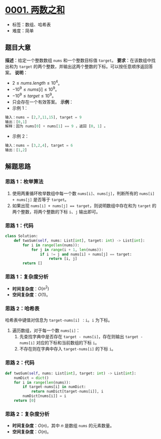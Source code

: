 # [0001. 两数之和](https://leetcode.cn/problems/two-sum/)
- 标签：数组、哈希表
- 难度：简单
## 题目大意
**描述**：给定一个整数数组 `nums` 和一个整数目标值 `target`。
**要求**：在该数组中找出和为 `target` 的两个整数，并输出这两个整数的下标。可以按任意顺序返回答案。
**说明**：
- $2 \le nums.length \le 10^4$。
- $-10^9 \le nums[i] \le 10^9$。
- $-10^9 \le target \le 10^9$。
- 只会存在一个有效答案。
**示例**：
- 示例 1：
```python
输入：nums = [2,7,11,15], target = 9
输出：[0,1]
解释：因为 nums[0] + nums[1] == 9 ，返回 [0, 1] 。
```
- 示例 2：
```python
输入：nums = [3,2,4], target = 6
输出：[1,2]
```
## 解题思路
### 思路 1：枚举算法
1. 使用两重循环枚举数组中每一个数 `nums[i]`、`nums[j]`，判断所有的 `nums[i] + nums[j]` 是否等于 `target`。
2. 如果出现 `nums[i] + nums[j] == target`，则说明数组中存在和为 `target` 的两个整数，将两个整数的下标 `i`、`j` 输出即可。
### 思路 1：代码
```python
class Solution:
    def twoSum(self, nums: List[int], target: int) -> List[int]:
        for i in range(len(nums)):
            for j in range(i + 1, len(nums)):
                if i != j and nums[i] + nums[j] == target:
                    return [i, j]
        return []
```
### 思路 1：复杂度分析
- **时间复杂度**：$O(n^2)$
- **空间复杂度**：$O(1)$。
### 思路 2：哈希表
哈希表中键值对信息为 `target-nums[i] ：i`。`i` 为下标。
1. 遍历数组，对于每一个数 `nums[i]`：
   1. 先查找字典中是否存在 `target - nums[i]`，存在则输出 `target - nums[i]` 对应的下标和当前数组的下标 `i`。
   2. 不存在则在字典中存入 `target-nums[i]` 的下标 `i`。
### 思路 2：代码
```python
def twoSum(self, nums: List[int], target: int) -> List[int]:
    numDict = dict()
    for i in range(len(nums)):
        if target-nums[i] in numDict:
            return numDict[target-nums[i]], i
        numDict[nums[i]] = i
    return [0]
```
### 思路 2：复杂度分析
- **时间复杂度**：$O(n)$，其中 $n$ 是数组 `nums` 的元素数量。
- **空间复杂度**：$O(n)$。